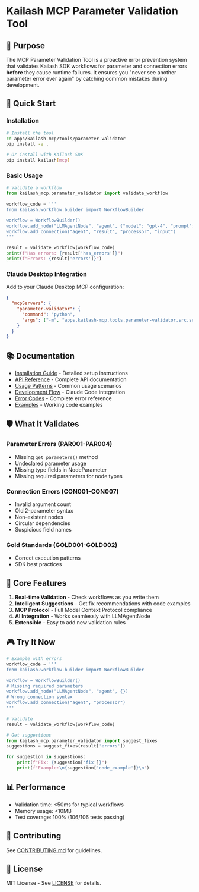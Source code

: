 # Kailash MCP Parameter Validation Tool

## 🎯 Purpose

The MCP Parameter Validation Tool is a proactive error prevention system that validates Kailash SDK workflows for parameter and connection errors **before** they cause runtime failures. It ensures you "never see another parameter error ever again" by catching common mistakes during development.

## 🚀 Quick Start

### Installation

```bash
# Install the tool
cd apps/kailash-mcp/tools/parameter-validator
pip install -e .

# Or install with Kailash SDK
pip install kailash[mcp]
```

### Basic Usage

```python
# Validate a workflow
from kailash_mcp.parameter_validator import validate_workflow

workflow_code = '''
from kailash.workflow.builder import WorkflowBuilder

workflow = WorkflowBuilder()
workflow.add_node("LLMAgentNode", "agent", {"model": "gpt-4", "prompt": "Hello"})
workflow.add_connection("agent", "result", "processor", "input")
'''

result = validate_workflow(workflow_code)
print(f"Has errors: {result['has_errors']}")
print(f"Errors: {result['errors']}")
```

### Claude Desktop Integration

Add to your Claude Desktop MCP configuration:

```json
{
  "mcpServers": {
    "parameter-validator": {
      "command": "python",
      "args": ["-m", "apps.kailash-mcp.tools.parameter-validator.src.server"]
    }
  }
}
```

## 📚 Documentation

- [Installation Guide](INSTALLATION.md) - Detailed setup instructions
- [API Reference](API_REFERENCE.md) - Complete API documentation
- [Usage Patterns](USAGE_PATTERNS.md) - Common usage scenarios
- [Development Flow](DEVELOPMENT_FLOW.md) - Claude Code integration
- [Error Codes](ERROR_CODES.md) - Complete error reference
- [Examples](EXAMPLES.md) - Working code examples

## 🛡️ What It Validates

### Parameter Errors (PAR001-PAR004)
- Missing `get_parameters()` method
- Undeclared parameter usage
- Missing type fields in NodeParameter
- Missing required parameters for node types

### Connection Errors (CON001-CON007)
- Invalid argument count
- Old 2-parameter syntax
- Non-existent nodes
- Circular dependencies
- Suspicious field names

### Gold Standards (GOLD001-GOLD002)
- Correct execution patterns
- SDK best practices

## 🔧 Core Features

1. **Real-time Validation** - Check workflows as you write them
2. **Intelligent Suggestions** - Get fix recommendations with code examples
3. **MCP Protocol** - Full Model Context Protocol compliance
4. **AI Integration** - Works seamlessly with LLMAgentNode
5. **Extensible** - Easy to add new validation rules

## 🎮 Try It Now

```python
# Example with errors
workflow_code = '''
from kailash.workflow.builder import WorkflowBuilder

workflow = WorkflowBuilder()
# Missing required parameters
workflow.add_node("LLMAgentNode", "agent", {})
# Wrong connection syntax
workflow.add_connection("agent", "processor")
'''

# Validate
result = validate_workflow(workflow_code)

# Get suggestions
from kailash_mcp.parameter_validator import suggest_fixes
suggestions = suggest_fixes(result['errors'])

for suggestion in suggestions:
    print(f"Fix: {suggestion['fix']}")
    print(f"Example:\n{suggestion['code_example']}\n")
```

## 📊 Performance

- Validation time: <50ms for typical workflows
- Memory usage: <10MB
- Test coverage: 100% (106/106 tests passing)

## 🤝 Contributing

See [CONTRIBUTING.md](../CONTRIBUTING.md) for guidelines.

## 📄 License

MIT License - See [LICENSE](../LICENSE) for details.